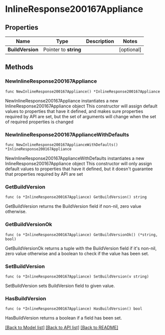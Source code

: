 # InlineResponse200167Appliance

## Properties

Name | Type | Description | Notes
------------ | ------------- | ------------- | -------------
**BuildVersion** | Pointer to **string** |  | [optional] 

## Methods

### NewInlineResponse200167Appliance

`func NewInlineResponse200167Appliance() *InlineResponse200167Appliance`

NewInlineResponse200167Appliance instantiates a new InlineResponse200167Appliance object
This constructor will assign default values to properties that have it defined,
and makes sure properties required by API are set, but the set of arguments
will change when the set of required properties is changed

### NewInlineResponse200167ApplianceWithDefaults

`func NewInlineResponse200167ApplianceWithDefaults() *InlineResponse200167Appliance`

NewInlineResponse200167ApplianceWithDefaults instantiates a new InlineResponse200167Appliance object
This constructor will only assign default values to properties that have it defined,
but it doesn't guarantee that properties required by API are set

### GetBuildVersion

`func (o *InlineResponse200167Appliance) GetBuildVersion() string`

GetBuildVersion returns the BuildVersion field if non-nil, zero value otherwise.

### GetBuildVersionOk

`func (o *InlineResponse200167Appliance) GetBuildVersionOk() (*string, bool)`

GetBuildVersionOk returns a tuple with the BuildVersion field if it's non-nil, zero value otherwise
and a boolean to check if the value has been set.

### SetBuildVersion

`func (o *InlineResponse200167Appliance) SetBuildVersion(v string)`

SetBuildVersion sets BuildVersion field to given value.

### HasBuildVersion

`func (o *InlineResponse200167Appliance) HasBuildVersion() bool`

HasBuildVersion returns a boolean if a field has been set.


[[Back to Model list]](../README.md#documentation-for-models) [[Back to API list]](../README.md#documentation-for-api-endpoints) [[Back to README]](../README.md)


